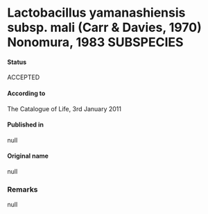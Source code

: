 # Lactobacillus yamanashiensis subsp. mali (Carr & Davies, 1970) Nonomura, 1983 SUBSPECIES

#### Status
ACCEPTED

#### According to
The Catalogue of Life, 3rd January 2011

#### Published in
null

#### Original name
null

### Remarks
null